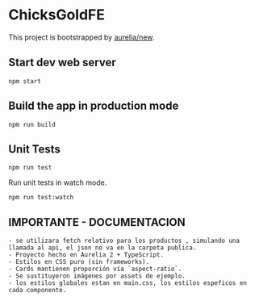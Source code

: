 # ChicksGoldFE

This project is bootstrapped by [aurelia/new](https://github.com/aurelia/new).

## Start dev web server

    npm start

## Build the app in production mode

    npm run build


## Unit Tests

    npm run test

Run unit tests in watch mode.

    npm run test:watch

## IMPORTANTE - DOCUMENTACION

    - se utilizara fetch relativo para los productos , simulando una llamada al api, el json no va en la carpeta publica.
    - Proyecto hecho en Aurelia 2 + TypeScript.
    - Estilos en CSS puro (sin frameworks).
    - Cards mantienen proporción vía `aspect-ratio`.
    - Se sustituyeron imágenes por assets de ejemplo.
    - los estilos globales estan en main.css, los estilos espeficos en cada componente.
    

    




